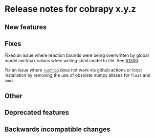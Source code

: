 # Release notes for cobrapy x.y.z

## New features

## Fixes

Fixed an issue where reaction bounds were being overwritten by global model min/max values
when writing sbml model to file. See [#1300](https://github.com/opencobra/cobrapy/pull/1312).

Fix an issue where [`runfrog`](https://github.com/matthiaskoenig/fbc_curation/issues/98) does
not work via github actions or local installation by removing the use of obsolete numpy
aliases for `float` and `bool`.

## Other

## Deprecated features

## Backwards incompatible changes
